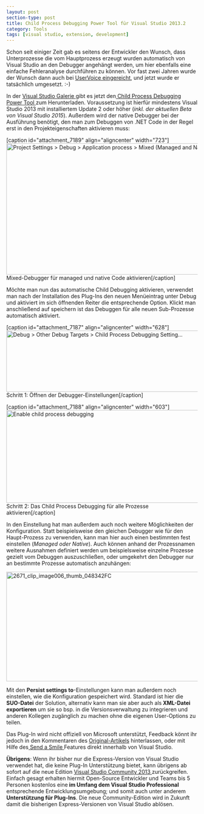 ```yaml
---
layout: post
section-type: post
title: Child Process Debugging Power Tool für Visual Studio 2013.2
category: Tools
tags: [visual studio, extension, development]
---
```

Schon seit einiger Zeit gab es seitens der Entwickler den Wunsch, dass Unterprozesse die vom Hauptprozess erzeugt wurden automatisch von Visual Studio an den Debugger angehängt werden, um hier ebenfalls eine einfache Fehleranalyse durchführen zu können. Vor fast zwei Jahren wurde der Wunsch dann auch bei <a href="http://visualstudio.uservoice.com/forums/121579-visual-studio/suggestions/3549376-attach-child-process-to-debugger-automatically" target="_blank">UserVoice eingereicht</a>, und jetzt wurde er tatsächlich umgesetzt. :-)

In der <a href="https://visualstudiogallery.msdn.microsoft.com" target="_blank">Visual Studio Galerie </a>gibt es jetzt den<a href="https://visualstudiogallery.msdn.microsoft.com/a1141bff-463f-465f-9b6d-d29b7b503d7a" target="_blank"> Child Process Debugging Power Tool </a>zum Herunterladen. Voraussetzung ist hierfür mindestens Visual Studio 2013 mit installiertem Update 2 oder höher (<em>inkl. der aktuellen Beta von Visual Studio 2015</em>). Außerdem wird der native Debugger bei der Ausführung benötigt, den man zum Debuggen von .NET Code in der Regel erst in den Projekteigenschaften aktivieren muss:

[caption id="attachment_7189" align="aligncenter" width="723"]<img class="wp-image-7189 size-full" src="http://anheledirwp.blob.core.windows.net/wordpress/2014/11/Mixed-Mode-Debugging.png" alt="Project Settings &gt; Debug &gt; Application process &gt; Mixed (Managed and Native)" width="723" height="345" /> Mixed-Debugger für managed und native Code aktivieren[/caption]

Möchte man nun das automatische Child Debugging aktivieren, verwendet man nach der Installation des Plug-Ins den neuen Menüeintrag unter Debug und aktiviert im sich öffnenden Reiter die entsprechende Option. Klickt man anschließend auf speichern ist das Debuggen für alle neuen Sub-Prozesse automatisch aktiviert.

[caption id="attachment_7187" align="aligncenter" width="628"]<img class="wp-image-7187 size-full" src="http://anheledirwp.blob.core.windows.net/wordpress/2014/11/1738_clip_image002_thumb_09CF98FC.png" alt="Debug &gt; Other Debug Targets &gt; Child Process Debugging Setting..." width="628" height="161" /> Schritt 1: Öffnen der Debugger-Einstellungen[/caption]

[caption id="attachment_7188" align="aligncenter" width="603"]<a href="http://anheledirwp.blob.core.windows.net/wordpress/2014/11/3302_clip_image004_thumb_5B78A3FF.jpg"><img class="wp-image-7188 size-full" src="http://anheledirwp.blob.core.windows.net/wordpress/2014/11/3302_clip_image004_thumb_5B78A3FF.jpg" alt="Enable child process debugging" width="603" height="244" /></a> Schritt 2: Das Child Process Debugging für alle Prozesse aktivieren[/caption]

In den Einstellung hat man außerdem auch noch weitere Möglichkeiten der Konfiguration. Statt beispielsweise den gleichen Debugger wie für den Haupt-Prozess zu verwenden, kann man hier auch einen bestimmten fest einstellen (<em>Managed oder Native</em>). Auch können anhand der Prozessnamen weitere Ausnahmen definiert werden um beispielsweise einzelne Prozesse gezielt vom Debuggen auszuschließen, oder umgekehrt den Debugger nur an bestimmte Prozesse automatisch anzuhängen:

<img class="aligncenter size-full wp-image-7190" src="http://anheledirwp.blob.core.windows.net/wordpress/2014/11/2671_clip_image006_thumb_048342FC.jpg" alt="2671_clip_image006_thumb_048342FC" width="628" height="288" />

Mit den <strong>Persist settings to</strong>-Einstellungen kann man außerdem noch einstellen, wie die Konfiguration gespeichert wird. Standard ist hier die <strong>SUO-Datei</strong> der Solution, alternativ kann man sie aber auch als<strong> XML-Datei exportieren</strong> um sie so bsp. in die Versionsverwaltung zu integrieren und anderen Kollegen zugänglich zu machen ohne die eigenen User-Options zu teilen.

Das Plug-In wird nicht offiziell von Microsoft unterstützt, Feedback könnt ihr jedoch in den Kommentaren des <a href="http://blogs.msdn.com/b/visualstudioalm/archive/2014/11/24/introducing-the-child-process-debugging-power-tool.aspx" target="_blank">Original-Artikels</a> hinterlassen, oder mit Hilfe des<a href="http://msdn.microsoft.com/en-us/library/zzszcehe.aspx" target="_blank"> Send a Smile </a>Features direkt innerhalb von Visual Studio.

<strong>Übrigens</strong>: Wenn ihr bisher nur die Express-Version von Visual Studio verwendet hat, die keine Plug-In Unterstützung bietet, kann übrigens ab sofort auf die neue Edition <a href="http://www.visualstudio.com/news/vs2013-community-vs" target="_blank">Visual Studio Community 2013 </a>zurückgreifen. Einfach gesagt erhalten hiermit Open-Source Entwickler und Teams bis 5 Personen kostenlos eine<strong> im Umfang dem Visual Studio Professional</strong> entsprechende Entwicklungsumgebung; und somit auch unter anderem <strong>Unterstützung für Plug-Ins</strong>. Die neue Community-Edition wird in Zukunft damit die bisherigen Express-Versionen von Visual Studio ablösen.
